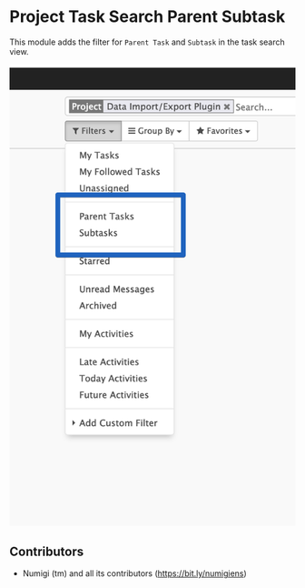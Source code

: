 # Project Task Search Parent Subtask

This module adds the filter for `Parent Task` and `Subtask` in the task search view.

![Project Form](static/description/project_search.png?raw=true)

Contributors
------------
* Numigi (tm) and all its contributors (https://bit.ly/numigiens)
